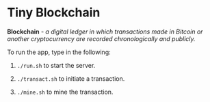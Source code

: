 # Tiny Blockchain

**Blockchain** - _a digital ledger in which transactions made in Bitcoin or another cryptocurrency are recorded chronologically and publicly._

To run the app, type in the following:

1. `./run.sh` to start the server.

2. `./transact.sh` to initiate a transaction.

3. `./mine.sh` to mine the transaction.

